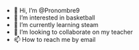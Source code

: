 - 👋 Hi, I’m @Pronombre9
- 👀 I’m interested in basketball
- 🌱 I’m currently learning steam
- 💞️ I’m looking to collaborate on my teacher
- 📫 How to reach me by email

<!---
Pronombre9/Pronombre9 is a ✨ special ✨ repository because its `README.md` (this file) appears on your GitHub profile.
You can click the Preview link to take a look at your changes.
--->
